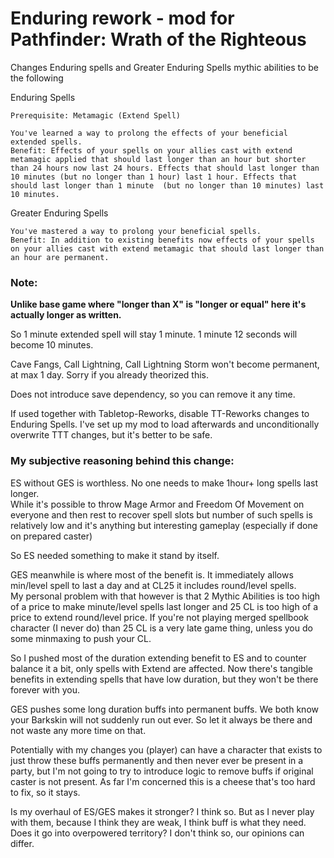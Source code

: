 # Enduring rework - mod for Pathfinder: Wrath of the Righteous

Changes Enduring spells and Greater Enduring Spells mythic abilities to be the following

Enduring Spells
```
Prerequisite: Metamagic (Extend Spell)

You've learned a way to prolong the effects of your beneficial extended spells.
Benefit: Effects of your spells on your allies cast with extend metamagic applied that should last longer than an hour but shorter than 24 hours now last 24 hours. Effects that should last longer than 10 minutes (but no longer than 1 hour) last 1 hour. Effects that should last longer than 1 minute  (but no longer than 10 minutes) last 10 minutes.
```

Greater Enduring Spells
```
You've mastered a way to prolong your beneficial spells.
Benefit: In addition to existing benefits now effects of your spells on your allies cast with extend metamagic that should last longer than an hour are permanent.
```

### Note:
**Unlike base game where "longer than X" is "longer or equal" here it's actually longer as written.**

So 1 minute extended spell will stay 1 minute. 1 minute 12 seconds will become 10 minutes.

Cave Fangs, Call Lightning, Call Lightning Storm won't become permanent, at max 1 day. Sorry if you already theorized this.

Does not introduce save dependency, so you can remove it any time.

If used together with Tabletop-Reworks, disable TT-Reworks changes to Enduring Spells. 
I've set up my mod to load afterwards and unconditionally overwrite TTT changes, but it's better to be safe.

### My subjective reasoning behind this change:
ES without GES is worthless. No one needs to make 1hour+ long spells last longer.   
While it's possible to throw Mage Armor and Freedom Of Movement on everyone and then rest to recover spell slots but number of such spells is relatively low and it's anything but interesting gameplay (especially if done on prepared caster)

So ES needed something to make it stand by itself.

GES meanwhile is where most of the benefit is. It immediately allows min/level spell to last a day and at CL25 it includes round/level spells.   
My personal problem with that however is that 2 Mythic Abilities is too high of a price to make minute/level spells last longer and 25 CL is too high of a price to extend round/level price. If you're not playing merged spellbook character (I never do) than 25 CL is a very late game thing, unless you do some minmaxing to push your CL.

So I pushed most of the duration extending benefit to ES and to counter balance it a bit, only spells with Extend are affected. 
Now there's tangible benefits in extending spells that have low duration, but they won't be there forever with you.

GES pushes some long duration buffs into permanent buffs. We both know your Barkskin will not suddenly run out ever. So let it always be there and not waste any more time on that.

Potentially with my changes you (player) can have a character that exists to just throw these buffs permanently and then never ever be present in a party, but I'm not going to try to introduce logic to remove buffs if original caster is not present. As far I'm concerned this is a cheese that's too hard to fix, so it stays.

Is my overhaul of ES/GES makes it stronger? I think so. But as I never play with them, because I think they are weak, I think buff is what they need. Does it go into overpowered territory? I don't think so, our opinions can differ.